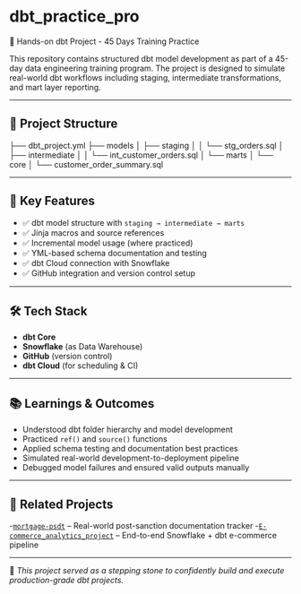 # dbt_practice_pro

🚀 Hands-on dbt Project - 45 Days Training Practice

This repository contains structured dbt model development as part of a 45-day data engineering training program. The project is designed to simulate real-world dbt workflows including staging, intermediate transformations, and mart layer reporting.

---

## 🧩 Project Structure

├── dbt_project.yml ├── models │   ├── staging │   │   └── stg_orders.sql │   ├── intermediate │   │   └── int_customer_orders.sql │   └── marts │       └── core │           └── customer_order_summary.sql

---

## 📌 Key Features

- ✅ dbt model structure with `staging → intermediate → marts`
- ✅ Jinja macros and source references
- ✅ Incremental model usage (where practiced)
- ✅ YML-based schema documentation and testing
- ✅ dbt Cloud connection with Snowflake
- ✅ GitHub integration and version control setup

---

## 🛠️ Tech Stack

- **dbt Core**
- **Snowflake** (as Data Warehouse)
- **GitHub** (version control)
- **dbt Cloud** (for scheduling & CI)

---

## 📚 Learnings & Outcomes

- Understood dbt folder hierarchy and model development
- Practiced `ref()` and `source()` functions
- Applied schema testing and documentation best practices
- Simulated real-world development-to-deployment pipeline
- Debugged model failures and ensured valid outputs manually

---

## 📎 Related Projects

-[`mortgage-psdt`](https://github.com/Shankarkk/mortgage-psdt) – Real-world post-sanction documentation tracker
-[`E-commerce_analytics_project`](https://github.com/Shankarkk/E-commerce_analytics_project) – End-to-end Snowflake + dbt e-commerce pipeline

---

📌 *This project served as a stepping stone to confidently build and execute production-grade dbt projects.*

